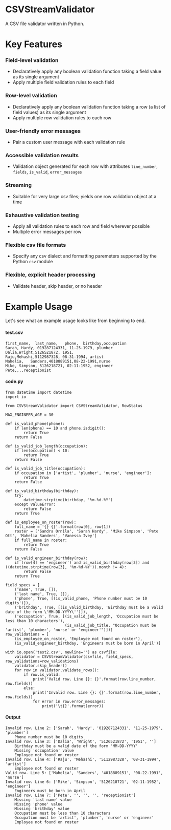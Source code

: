 # CSVStreamValidator
A CSV file validator written in Python.

# Key Features

### Field-level validation
- Declaratively apply any boolean validation function taking a field value as its single argument
- Apply multiple field validation rules to each field
### Row-level validation
- Declaratively apply any boolean validation function taking a row (a list of field values) as its single argument
- Apply multiple row validation rules to each row
### User-friendly error messages
- Pair a custom user message with each validation rule
### Accessible validation results
- Validation object generated for each row with attributes `line_number`, `fields`, `is_valid`, `error_messages`
### Streaming
- Suitable for very large csv files; yields one row validation object at a time
### Exhaustive validation testing
- Apply all validation rules to each row and field wherever possible 
- Multiple error messages per row
### Flexible csv file formats
- Specify any csv dialect and formatting paremeters supported by the Python `csv` module
### Flexible, explicit header processing
- Validate header, skip header, or no header

# Example Usage
Let's see what an example usage looks like from beginning to end.

#### test.csv
```
first_name,  last_name,   phone,  birthday,occupation
Sarah, Hardy, 019287124331, 11-25-1979, plumber
Dalia,Wright,5126521872, 1951,
Raju,Mehashi,5112987328, 08-31-1994, artist
Mahelia,   Sanders,4018889151,08-22-1991,nurse
Mike, Simpson, 5126218721, 02-11-1952, engineer
Pete,,,,receptionist
```

#### code.py
```
from datetime import datetime
import io

from CSVStreamValidator import CSVStreamValidator, RowStatus 
    
MAX_ENGINEER_AGE = 30

def is_valid_phone(phone):
    if len(phone) == 10 and phone.isdigit():
        return True
    return False

def is_valid_job_length(occupation):
    if len(occupation) < 10:
        return True
    return False   

def is_valid_job_title(occupation):
    if occupation in ['artist', 'plumber', 'nurse', 'engineer']:
        return True
    return False

def is_valid_birthday(birthday):
    try:
        datetime.strptime(birthday, '%m-%d-%Y')
    except ValueError:
        return False
    return True

def is_employee_on_roster(row):
    full_name = '{} {}'.format(row[0], row[1])
    roster = ['Sandra Ornila', 'Sarah Hardy', 'Mike Simpson', 'Pete Ott', 'Mahelia Sanders', 'Vanessa Ivey']
    if full_name in roster:
        return True
    return False

def is_valid_engineer_birthday(row):
    if (row[4] == 'engineer') and is_valid_birthday(row[3]) and ((datetime.strptime(row[3], '%m-%d-%Y')).month != 4):
        return False
    return True        

field_specs = [
    ('name', True, []),
    ('last name', True, []),
    ('phone', True, [(is_valid_phone, 'Phone number must be 10 digits')]),
    ('brithday', True, [(is_valid_birthday, 'Birthday must be a valid date of the form \'MM-DD-YYYY\'')]),
    ('occupation', True, [(is_valid_job_length, 'Occupation must be less than 10 characters'),
                          (is_valid_job_title, "Occupation must be 'artist', 'plumber', 'nurse' or 'engineer'")])]
row_validations = [
    (is_employee_on_roster, 'Employee not found on roster'),
    (is_valid_engineer_birthday, 'Engineers must be born in April')]
    
with io.open('test2.csv', newline='') as csvfile:
    validator = CSVStreamValidator(csvfile, field_specs, row_validations=row_validations)
    validator.skip_header()
    for row in validator.validate_rows():
        if row.is_valid:
            print('Valid row. Line {}: {}'.format(row.line_number, row.fields))
        else:
            print('Invalid row. Line {}: {}'.format(row.line_number, row.fields))
            for error in row.error_messages:
                print('\t{}'.format(error))
```

#### Output
```
Invalid row. Line 2: ['Sarah', 'Hardy', '019287124331', '11-25-1979', 'plumber']
	Phone number must be 10 digits
Invalid row. Line 3: ['Dalia', 'Wright', '5126521872', '1951', '']
	Birthday must be a valid date of the form 'MM-DD-YYYY'
	Missing 'occupation' value
	Employee not found on roster
Invalid row. Line 4: ['Raju', 'Mehashi', '5112987328', '08-31-1994', 'artist']
	Employee not found on roster
Valid row. Line 5: ['Mahelia', 'Sanders', '4018889151', '08-22-1991', 'nurse']
Invalid row. Line 6: ['Mike', 'Simpson', '5126218721', '02-11-1952', 'engineer']
	Engineers must be born in April
Invalid row. Line 7: ['Pete', '', '', '', 'receptionist']
	Missing 'last name' value
	Missing 'phone' value
	Missing 'brithday' value
	Occupation must be less than 10 characters
	Occupation must be 'artist', 'plumber', 'nurse' or 'engineer'
	Employee not found on roster
  ```
